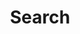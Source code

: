 ---
title: "Search" # 메뉴바 클릭했을 때 제목으로 보이는 이름
layout: "search"
url: "/search"
summary: "search"
placeholder: "Search..."
---